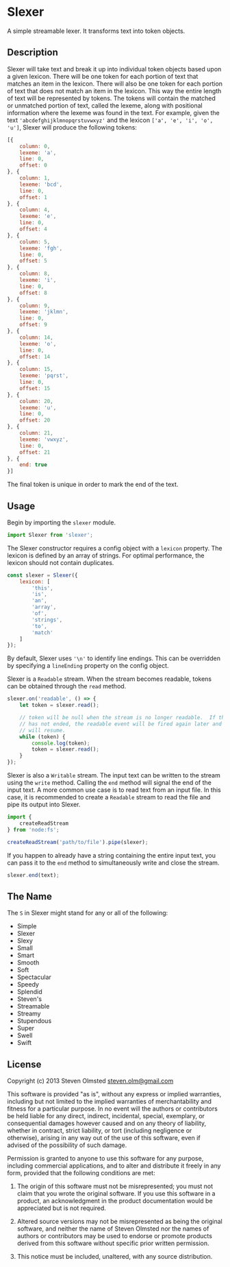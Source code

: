 Slexer
======

A simple streamable lexer.  It transforms text into token objects.

Description
-----------

Slexer will take text and break it up into individual token objects based upon a
given lexicon.  There will be one token for each portion of text that matches an
item in the lexicon.  There will also be one token for each portion of text that
does not match an item in the lexicon.  This way the entire length of text will
be represented by tokens.  The tokens will contain the matched or unmatched
portion of text, called the lexeme, along with positional information where the
lexeme was found in the text.  For example, given the text
`'abcdefghijklmnopqrstuvwxyz'` and the lexicon `['a', 'e', 'i', 'o', 'u']`,
Slexer will produce the following tokens:

```js
[{
    column: 0,
    lexeme: 'a',
    line: 0,
    offset: 0
}, {
    column: 1,
    lexeme: 'bcd',
    line: 0,
    offset: 1
}, {
    column: 4,
    lexeme: 'e',
    line: 0,
    offset: 4
}, {
    column: 5,
    lexeme: 'fgh',
    line: 0,
    offset: 5
}, {
    column: 8,
    lexeme: 'i',
    line: 0,
    offset: 8
}, {
    column: 9,
    lexeme: 'jklmn',
    line: 0,
    offset: 9
}, {
    column: 14,
    lexeme: 'o',
    line: 0,
    offset: 14
}, {
    column: 15,
    lexeme: 'pqrst',
    line: 0,
    offset: 15
}, {
    column: 20,
    lexeme: 'u',
    line: 0,
    offset: 20
}, {
    column: 21,
    lexeme: 'vwxyz',
    line: 0,
    offset: 21
}, {
    end: true
}]
```

The final token is unique in order to mark the end of the text.

Usage
-----

Begin by importing the `slexer` module.

```js
import Slexer from 'slexer';
```

The Slexer constructor requires a config object with a `lexicon` property.  The
lexicon is defined by an array of strings.  For optimal performance, the lexicon
should not contain duplicates.

```js
const slexer = Slexer({
    lexicon: [
        'this',
        'is',
        'an',
        'array',
        'of',
        'strings',
        'to',
        'match'
    ]
});
```

By default, Slexer uses `'\n'` to identify line endings.  This can be overridden
by specifying a `lineEnding` property on the config object.

Slexer is a `Readable` stream.  When the stream becomes readable, tokens can be
obtained through the `read` method.

```js
slexer.on('readable', () => {
    let token = slexer.read();

    // token will be null when the stream is no longer readable.  If the stream
    // has not ended, the readable event will be fired again later and reading
    // will resume.
    while (token) {
        console.log(token);
        token = slexer.read();
    }
});
```

Slexer is also a `Writable` stream.  The input text can be written to the stream
using the `write` method.  Calling the `end` method will signal the end of the
input text.  A more common use case is to read text from an input file.  In this
case, it is recommended to create a `Readable` stream to read the file and pipe
its output into Slexer.

```js
import {
    createReadStream
} from 'node:fs';

createReadStream('path/to/file').pipe(slexer);
```

If you happen to already have a string containing the entire input text, you can
pass it to the `end` method to simultaneously write and close the stream.

```js
slexer.end(text);
```

The Name
--------

The `S` in Slexer might stand for any or all of the following:

* Simple
* Slexer
* Slexy
* Small
* Smart
* Smooth
* Soft
* Spectacular
* Speedy
* Splendid
* Steven's
* Streamable
* Streamy
* Stupendous
* Super
* Swell
* Swift

License
-------

Copyright (c) 2013 Steven Olmsted <steven.olm@gmail.com>

This software is provided "as is", without any express or implied warranties,
including but not limited to the implied warranties of merchantability and
fitness for a particular purpose.  In no event will the authors or contributors
be held liable for any direct, indirect, incidental, special, exemplary, or
consequential damages however caused and on any theory of liability, whether in
contract, strict liability, or tort (including negligence or otherwise), arising
in any way out of the use of this software, even if advised of the possibility
of such damage.

Permission is granted to anyone to use this software for any purpose, including
commercial applications, and to alter and distribute it freely in any form,
provided that the following conditions are met:

1. The origin of this software must not be misrepresented; you must not claim
   that you wrote the original software.  If you use this software in a product,
   an acknowledgment in the product documentation would be appreciated but is
   not required.

2. Altered source versions may not be misrepresented as being the original
   software, and neither the name of Steven Olmsted nor the names of authors or
   contributors may be used to endorse or promote products derived from this
   software without specific prior written permission.

3. This notice must be included, unaltered, with any source distribution.
